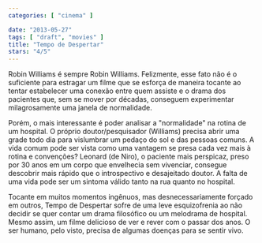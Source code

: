 ```yaml
---
categories: [ "cinema" ]

date: "2013-05-27"
tags: [ "draft", "movies" ]
title: "Tempo de Despertar"
stars: "4/5"
---
```

Robin Williams é sempre Robin Williams. Felizmente, esse fato não é o suficiente para estragar um filme que se esforça de maneira tocante ao tentar estabelecer uma conexão entre quem assiste e o drama dos pacientes que, sem se mover por décadas, conseguem experimentar milagrosamente uma janela de normalidade.

Porém, o mais interessante é poder analisar a "normalidade" na rotina de um hospital. O próprio doutor/pesquisador (Williams) precisa abrir uma grade todo dia para vislumbrar um pedaço do sol e das pessoas comuns. A vida comum pode ser vista como uma vantagem se presa cada vez mais à rotina e convenções? Leonard (de Niro), o paciente mais perspicaz, preso por 30 anos em um corpo que envelhecia sem vivenciar, consegue descobrir mais rápido que o introspectivo e desajeitado doutor. A falta de uma vida pode ser um sintoma válido tanto na rua quanto no hospital.

Tocante em muitos momentos ingênuos, mas desnecessariamente forçado em outros, Tempo de Despertar sofre de uma leve esquizofrenia ao não decidir se quer contar um drama filosófico ou um melodrama de hospital. Mesmo assim, um filme delicioso de ver e rever com o passar dos anos. O ser humano, pelo visto, precisa de algumas doenças para se sentir vivo.

